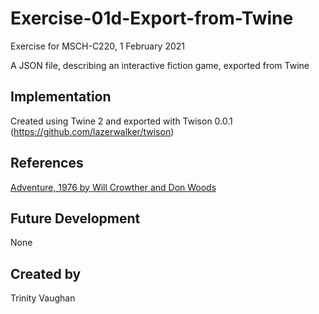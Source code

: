 
# Exercise-01d-Export-from-Twine

Exercise for MSCH-C220, 1 February 2021

A JSON file, describing an interactive fiction game, exported from Twine

## Implementation
Created using Twine 2 and exported with Twison 0.0.1 (https://github.com/lazerwalker/twison)

## References
[Adventure, 1976 by Will Crowther and Don Woods](https://quuxplusone.github.io/Advent/play.html)

## Future Development
None

## Created by
Trinity Vaughan
```
